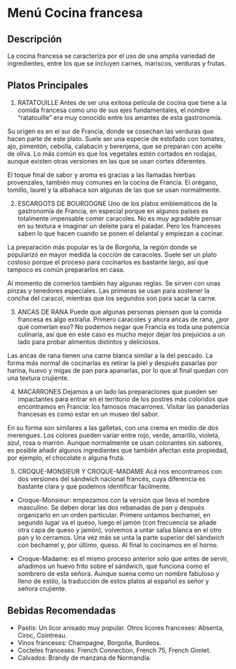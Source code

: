 # Menú Cocina francesa

## Descripción
La cocina francesa se caracteriza por el uso de una amplia variedad de ingredientes, entre los que se incluyen carnes, mariscos, verduras y frutas. 

## Platos Principales

1. RATATOUILLE
Antes de ser una exitosa película de cocina que tiene a la comida francesa como uno de sus ejes fundamentales, el nombre “ratatouille” era muy conocido entre los amantes de esta gastronomía.

Su origen es en el sur de Francia, donde se cosechan las verduras que hacen parte de este plato. Suele ser una especie de estofado con tomates, ajo, pimentón, cebolla, calabacín y berenjena, que se preparan con aceite de oliva. Lo más común es que los vegetales estén cortados en rodajas, aunque existen otras versiones en las que se usan cortes diferentes.

El toque final de sabor y aroma es gracias a las llamadas hierbas provenzales, también muy comunes en la cocina de Francia. El orégano, tomillo, laurel y la albahaca son algunas de las que se usan normalmente.

2. ESCARGOTS DE BOURGOGNE
Uno de los platos emblemáticos de la gastronomía de Francia, en especial porque en algunos países es totalmente impensable comer caracoles. No es muy agradable pensar en su textura e imaginar un deleite para el paladar. Pero los franceses saben lo que hacen cuando se ponen el delantal y empiezan a cocinar.

La preparación más popular es la de Borgoña, la región donde se popularizó en mayor medida la cocción de caracoles. Suele ser un plato costoso porque el proceso para cocinarlos es bastante largo, así que tampoco es común prepararlos en casa.

Al momento de comerlos también hay algunas reglas. Se sirven con unas pinzas y tenedores especiales. Las primeras se usan para sostener la concha del caracol, mientras que los segundos son para sacar la carne.

3. ANCAS DE RANA
Puede que algunas personas piensen que la comida francesa es algo extraña. Primero caracoles y ahora ancas de rana, ¿por qué comerían eso? No podemos negar que Francia es toda una potencia culinaria, así que en este caso es mucho mejor dejar los prejuicios a un lado para probar alimentos distintos y deliciosos.

Las ancas de rana tienen una carne blanca similar a la del pescado. La forma más normal de cocinarlas es retirar la piel y después pasarlas por harina, huevo y migas de pan para apanarlas, por lo que al final quedan con una textura crujiente.

4. MACARRONES
Dejamos a un lado las preparaciones que pueden ser impactantes para entrar en el territorio de los postres más coloridos que encontramos en Francia: los famosos macarrones. Visitar las panaderías francesas es como estar en un museo del sabor.

En su forma son similares a las galletas, con una crema en medio de dos merengues. Los colores pueden variar entre rojo, verde, amarillo, violeta, azul, rosa o marrón. Aunque normalmente se usan colorantes sin sabores, es posible añadir algunos ingredientes que también afectan esta propiedad, por ejemplo, el chocolate o alguna fruta.

5. CROQUE-MONSIEUR Y CROQUE-MADAME
Acá nos encontramos con dos versiones del sándwich nacional francés, cuya diferencia es bastante clara y que podemos identificar fácilmente.

- Croque-Monsieur: empezamos con la versión que lleva el nombre masculino. Se deben dorar las dos rebanadas de pan y después organizarlo en un orden particular. Primero untamos bechamel, en segundo lugar va el queso, luego el jamón (con frecuencia se añade otra capa de queso y jamón), volvemos a untar salsa blanca en el otro pan y lo cerramos. Una vez más se unta la parte superior del sándwich con bechamel y, por último, queso. Al final lo cocinamos en el horno.

- Croque-Madame: es el mismo proceso anterior solo que antes de servir, añadimos un huevo frito sobre el sándwich, que funciona como el sombrero de esta señora.
Aunque suena como un nombre fabuloso y lleno de estilo, la traducción de estos platos al español es señor y señora crujiente.

## Bebidas Recomendadas

- Pastis: Un licor anisado muy popular.
Otros licores franceses: Absenta, Ciroc, Cointreau.
- Vinos franceses: Champagne, Borgoña, Burdeos.
- Cocteles franceses: French Connection, French 75, French Gimlet.
- Calvados: Brandy de manzana de Normandía.